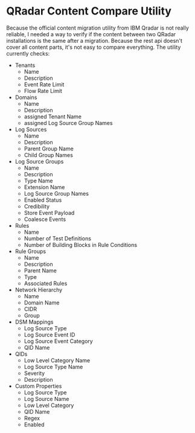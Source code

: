 # QRadar Content Compare Utility

Because the official content migration utility from IBM Qradar is not really reliable, 
I needed a way to verify if the content between two QRadar installations is the same after a migration. 
Because the rest api doesn't cover all content parts, it's not easy to compare everything.
The utility currently checks:
- Tenants
  - Name
  - Description
  - Event Rate Limit
  - Flow Rate Limit
- Domains
  - Name
  - Description
  - assigned Tenant Name
  - assigned Log Source Group Names
- Log Sources
  - Name
  - Description
  - Parent Group Name
  - Child Group Names
- Log Source Groups
  - Name
  - Description
  - Type Name
  - Extension Name
  - Log Source Group Names
  - Enabled Status
  - Credibility
  - Store Event Payload
  - Coalesce Events
- Rules
  - Name
  - Number of Test Definitions
  - Number of Building Blocks in Rule Conditions
- Rule Groups
  - Name
  - Description
  - Parent Name
  - Type
  - Associated Rules
- Network Hierarchy
  - Name
  - Domain Name
  - CIDR
  - Group
- DSM Mappings
  - Log Source Type
  - Log Source Event ID
  - Log Source Event Category
  - QID Name
- QIDs
  - Low Level Category Name
  - Log Source Type Name
  - Severity
  - Description
- Custom Properties
  - Log Source Type
  - Log Source Name
  - Low Level Category
  - QID Name
  - Regex
  - Enabled